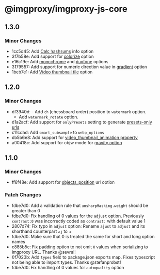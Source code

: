 # @imgproxy/imgproxy-js-core

## 1.3.0

### Minor Changes

- 1cc5d45: Add [Calc hashsums](https://docs.imgproxy.net/usage/getting_info#calc-hashsums) info option
- 3f7b58e: Add support for [colorize](https://docs.imgproxy.net/usage/processing#colorize) option
- e16c19e: Add [monochrome](https://docs.imgproxy.net/usage/processing#monochrome) and [duotone](https://docs.imgproxy.net/usage/processing#duotone) options
- 3179557: Add support for numeric direction value in [gradient](https://docs.imgproxy.net/usage/processing#gradient) option
- 1beb7e1: Add [Video thumbnail tile](https://docs.imgproxy.net/usage/processing#video-thumbnail-tile) option

## 1.2.0

### Minor Changes

- df3940d: - Add `ch` (chessboard order) position to `watermark` option.
  - Add `watermark_rotate` option.
- d1a2acf: Add support for `onlyPresets` setting to generate [presets-only urls](https://docs.imgproxy.net/usage/presets#only-presets)
- c11cdad: Add `smart_subsample` to `webp_options`
- db5b6e8: Add support for [video_thumbnail_animation property](https://docs.imgproxy.net/usage/processing#video-thumbnail-animation)
- a00418c: Add support for objw mode for [gravity option](https://docs.imgproxy.net/usage/processing#gravity)

## 1.1.0

### Minor Changes

- ff6f48e: Add support for [objects_position](https://docs.imgproxy.net/usage/processing#objects-position) url option

### Patch Changes

- fdbe7d0: Add a validation rule that `unsharpMasking.weight` should be greater than 0
- fdbe7d0: Fix handling of 0 values for the `adjust` option. Previously `contrast:0` was incorrectly coded as `contrast:` with default value 1
- 2807d74: Fix typo in `adjust` option: Rename `ajust` to `adjust` and its shorthand counterpart `aj` to `a`
- fdbe7d0: Make sure that 0 is treated the same for short and long option names
- c885b5c: Fix padding option to not omit `0` values when serializing to imgproxy URL. Thanks @sevrai!
- 0f7023b: Add `types` field to package.json exports map. Fixes typescript not being able to import types. Thanks @stefanprobst!
- fdbe7d0: Fix handling of 0 values for `autoquality` option

